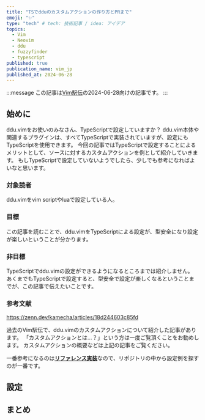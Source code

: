 ```yaml
---
title: "TSでdduのカスタムアクションの作り方とPRまで"
emoji: "✨"
type: "tech" # tech: 技術記事 / idea: アイデア
topics:
  - Vim
  - Neovim
  - ddu
  - fuzzyfinder
  - typescript
published: true
publication_name: vim_jp
published_at: 2024-06-28
---
```


<!-- textlint-disable -->
:::message
この記事は[Vim駅伝](https://vim-jp.org/ekiden/)の2024-06-28向けの記事です。
:::
<!-- textlint-enable -->

## 始めに

ddu.vimをお使いのみなさん、TypeScriptで設定していますか？
ddu.vim本体や関連するプラグインは、すべてTypeScriptで実装されていますが、設定にもTypeScriptを使用できます。
今回の記事ではTypeScriptで設定することによるメリットとして、ソースに対するカスタムアクションを例として紹介していきます。
もしTypeScriptで設定していないようでしたら、少しでも参考になればよいなと思います。

### 対象読者

ddu.vimをvim scriptやluaで設定している人。

### 目標

この記事を読むことで、ddu.vimをTypeScriptによる設定が、型安全になり設定が楽しいということが分かります。

### 非目標

TypeScriptでddu.vimの設定ができるようになるところまでは紹介しません。
あくまでもTypeScriptで設定すると、型安全で設定が楽しくなるということまでが、この記事で伝えたいことです。

### 参考文献

https://zenn.dev/kamecha/articles/18d244603c85fd

過去のVim駅伝で、ddu.vimのカスタムアクションについて紹介した記事があります。
「カスタムアクションとは…？」という方は一度ご覧頂くことをお勧めします。
カスタムアクションの概要などは上記の記事をご覧ください。

一番参考になるのは[**リファレンス実装**](https://github.com/Shougo/shougo-s-github)なので、リポジトリの中から設定例を探すのが一番です。

## 設定

## まとめ
